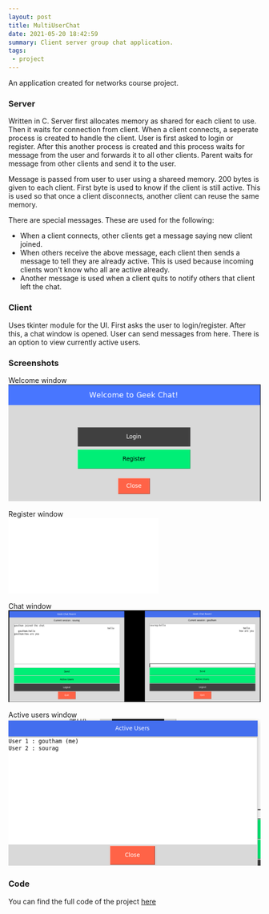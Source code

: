 ```yaml
---
layout: post
title: MultiUserChat
date: 2021-05-20 18:42:59
summary: Client server group chat application.
tags:
 - project
---
```


An application created for networks course project.

### Server

Written in C. Server first allocates memory as shared for each client to use. Then it waits for connection from client.
When a client connects, a seperate process is created to handle the client. User is first asked to login or register.
After this another process is created and this process waits for message from the user and forwards it to all other clients.
Parent waits for message from other clients and send it to the user.

Message is passed from user to user using a shareed memory. 200 bytes is given to each client. First byte is used to know
if the client is still active. This is used so that once a client disconnects, another client can reuse the same memory.

There are special messages. These are used for the following:
- When a client connects, other clients get a message saying new client joined.
- When others receive the above message, each client then sends a message to tell they are already active. This is used because
incoming clients won't know who all are active already.
- Another message is used when a client quits to notify others that client left the chat.

### Client

Uses tkinter module for the UI. First asks the user to login/register. After this, a chat window is opened. User can send 
messages from here. There is an option to view currently active users.

### Screenshots

Welcome window  
![welcome](/imgs/multiuserchat/welcome.png)

Register window  
![register](/imgs/multiuserchat/register.img)

Chat window  
![chat](/imgs/multiuserchat/chat.png)

Active users window  
![active](/imgs/multiuserchat/active.png)


### Code

You can find the full code of the project [here](https://github.com/souragc/Multiuserchat)
